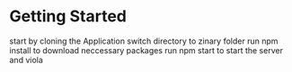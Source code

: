 # Getting Started 
start by cloning the Application 
switch directory to zinary folder
run npm install to download neccessary packages
run npm start to start the server and viola